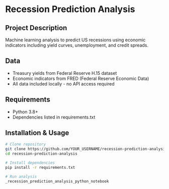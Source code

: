 # Recession Prediction Analysis

## Project Description
Machine learning analysis to predict US recessions using economic indicators including yield curves, unemployment, and credit spreads.

## Data
- Treasury yields from Federal Reserve H.15 dataset
- Economic indicators from FRED (Federal Reserve Economic Data)
- All data included locally - no API access required

## Requirements
- Python 3.8+
- Dependencies listed in requirements.txt

## Installation & Usage
```bash
# Clone repository
git clone https://github.com/YOUR_USERNAME/recession-prediction-analysis.git
cd recession-prediction-analysis

# Install dependencies
pip install -r requirements.txt

# Run analysis
_recession_prediction_analysis_python_notebook
